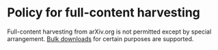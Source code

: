 Policy for full-content harvesting
==================================

Full-content harvesting from arXiv.org is not permitted except by special arrangement. [Bulk downloads](/help/bulk_data) for certain purposes are supported.